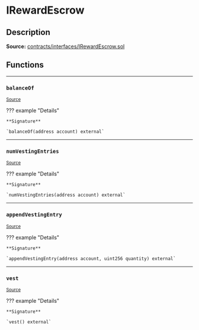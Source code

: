 # IRewardEscrow

## Description


**Source:** [contracts/interfaces/IRewardEscrow.sol](https://github.com/Synthetixio/synthetix/tree/develop/contracts/interfaces/IRewardEscrow.sol)

## Functions


---
### `balanceOf`

<sub>[Source](https://github.com/Synthetixio/synthetix/tree/develop/contracts/interfaces/IRewardEscrow.sol#L6)</sub>



??? example "Details"

    **Signature**

    `balanceOf(address account) external`


---
### `numVestingEntries`

<sub>[Source](https://github.com/Synthetixio/synthetix/tree/develop/contracts/interfaces/IRewardEscrow.sol#L8)</sub>



??? example "Details"

    **Signature**

    `numVestingEntries(address account) external`


---
### `appendVestingEntry`

<sub>[Source](https://github.com/Synthetixio/synthetix/tree/develop/contracts/interfaces/IRewardEscrow.sol#L11)</sub>



??? example "Details"

    **Signature**

    `appendVestingEntry(address account, uint256 quantity) external`


---
### `vest`

<sub>[Source](https://github.com/Synthetixio/synthetix/tree/develop/contracts/interfaces/IRewardEscrow.sol#L13)</sub>



??? example "Details"

    **Signature**

    `vest() external`

